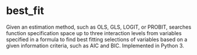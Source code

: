 # best_fit
Given an estimation method, such as OLS, GLS, LOGIT, or PROBIT, searches function specification space up to three interaction levels from variables specified in a formula to find best fitting selections of variables based on a given information criteria, such as AIC and BIC.  Implemented in Python 3.
